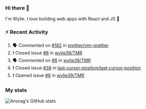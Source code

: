 ### Hi there 👋

I'm Wylie. I love building web apps with React and JS :raised_hands: 


### :zap: Recent Activity

<!--START_SECTION:activity-->
1. 🗣 Commented on [#182](https://github.com/prettier/vim-prettier/issues/182) in [prettier/vim-prettier](https://github.com/prettier/vim-prettier)
2. ❗️ Closed issue [#8](https://github.com/wylie39/TMR/issues/8) in [wylie39/TMR](https://github.com/wylie39/TMR)
3. 🗣 Commented on [#8](https://github.com/wylie39/TMR/issues/8) in [wylie39/TMR](https://github.com/wylie39/TMR)
4. ❗️ Closed issue [#38](https://github.com/last-cursor-position/last-cursor-position/issues/38) in [last-cursor-position/last-cursor-position](https://github.com/last-cursor-position/last-cursor-position)
5. ❗️ Opened issue [#8](https://github.com/wylie39/TMR/issues/8) in [wylie39/TMR](https://github.com/wylie39/TMR)
<!--END_SECTION:activity-->

### My stats

![Anurag's GitHub stats](https://github-readme-stats.vercel.app/api?username=wylie39&count_private=true&show_icons=true&theme=vue-dark)


